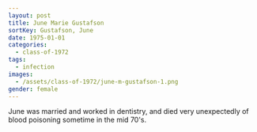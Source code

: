 ```yaml
---
layout: post
title: June Marie Gustafson
sortKey: Gustafson, June
date: 1975-01-01
categories:
  - class-of-1972
tags:
  - infection
images:
  - /assets/class-of-1972/june-m-gustafson-1.png
gender: female
---
```


June was married and worked in dentistry, and died very unexpectedly of blood poisoning sometime in the mid 70's.
